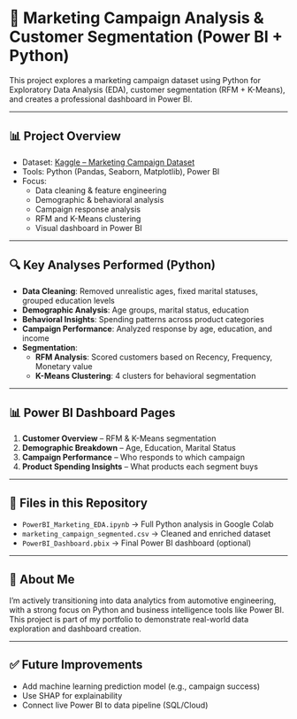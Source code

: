# 🧠 Marketing Campaign Analysis & Customer Segmentation (Power BI + Python)

This project explores a marketing campaign dataset using Python for Exploratory Data Analysis (EDA), customer segmentation (RFM + K-Means), and creates a professional dashboard in Power BI.

---

## 📊 Project Overview

- Dataset: [Kaggle – Marketing Campaign Dataset](https://www.kaggle.com/datasets/imakash3011/customer-personality-analysis)
- Tools: Python (Pandas, Seaborn, Matplotlib), Power BI
- Focus:
  - Data cleaning & feature engineering
  - Demographic & behavioral analysis
  - Campaign response analysis
  - RFM and K-Means clustering
  - Visual dashboard in Power BI

---

## 🔍 Key Analyses Performed (Python)
- **Data Cleaning**: Removed unrealistic ages, fixed marital statuses, grouped education levels
- **Demographic Analysis**: Age groups, marital status, education
- **Behavioral Insights**: Spending patterns across product categories
- **Campaign Performance**: Analyzed response by age, education, and income
- **Segmentation**:
  - **RFM Analysis**: Scored customers based on Recency, Frequency, Monetary value
  - **K-Means Clustering**: 4 clusters for behavioral segmentation

---

## 📊 Power BI Dashboard Pages
1. **Customer Overview** – RFM & K-Means segmentation
2. **Demographic Breakdown** – Age, Education, Marital Status
3. **Campaign Performance** – Who responds to which campaign
4. **Product Spending Insights** – What products each segment buys

---

## 📂 Files in this Repository
- `PowerBI_Marketing_EDA.ipynb` → Full Python analysis in Google Colab
- `marketing_campaign_segmented.csv` → Cleaned and enriched dataset
- `PowerBI_Dashboard.pbix` → Final Power BI dashboard (optional)

---

## 🙋 About Me

I’m actively transitioning into data analytics from automotive engineering, with a strong focus on Python and business intelligence tools like Power BI. This project is part of my portfolio to demonstrate real-world data exploration and dashboard creation.

---

## ✅ Future Improvements
- Add machine learning prediction model (e.g., campaign success)
- Use SHAP for explainability
- Connect live Power BI to data pipeline (SQL/Cloud)

